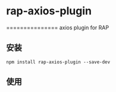 # rap-axios-plugin
===============
axios plugin for RAP

## 安装

`npm install rap-axios-plugin --save-dev`

## 使用
```js

```